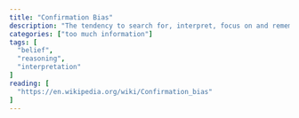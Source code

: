 ```yaml
---
title: "Confirmation Bias"
description: "The tendency to search for, interpret, focus on and remember information in a way that confirms one's preconceptions."
categories: ["too much information"]
tags: [
  "belief",
  "reasoning",
  "interpretation"
]
reading: [
  "https://en.wikipedia.org/wiki/Confirmation_bias"
]
---
```


